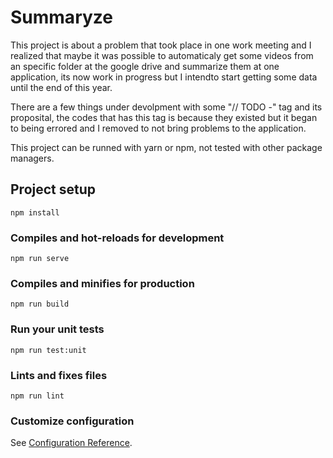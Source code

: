 # Summaryze

This project is about a problem that took place in one work meeting and I realized that maybe it was possible to automaticaly get some videos from an specific folder at the google drive and summarize them at one application, its now work in progress but I intendto start getting some data until the end of this year.

There are a few things under devolpment with some "// TODO -" tag and its proposital, the codes that has this tag is because they existed but it began to being errored and I removed to not bring problems to the application.

This project can be runned with yarn or npm, not tested with other package managers.

## Project setup
```
npm install
```

### Compiles and hot-reloads for development
```
npm run serve
```

### Compiles and minifies for production
```
npm run build
```

### Run your unit tests
```
npm run test:unit
```

### Lints and fixes files
```
npm run lint
```

### Customize configuration
See [Configuration Reference](https://cli.vuejs.org/config/).
